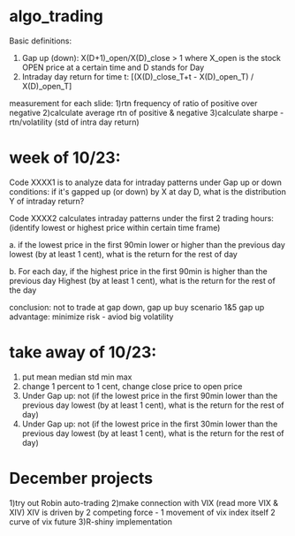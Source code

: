 # algo_trading

Basic definitions:
1. Gap up (down):  X(D+1)_open/X(D)_close > 1 where X_open is the stock OPEN price at a certain time and D stands for Day
2. Intraday day return for time t: [(X(D)_close_T+t - X(D)_open_T) / X(D)_open_T]

measurement for each slide: 
1)rtn frequency of ratio of positive over negative
2)calculate average rtn of positive & negative
3)calculate sharpe - rtn/volatility (std of intra day return)

# week of 10/23: 

Code XXXX1 is to analyze data for intraday patterns under Gap up or down conditions: if it's gapped up (or down) by X at day D, what is the distribution Y of intraday return?  

Code XXXX2 calculates intraday patterns under the first 2 trading hours: (identify lowest or highest price within certain time frame)

a. if the lowest price in the first 90min lower or higher than the previous day lowest (by at least 1 cent), what is the return for the rest of day

b. For each day, if the highest price in the first 90min is higher than the previous day Highest (by at least 1 cent), what is the return for the rest of the day

conclusion: not to trade at gap down, gap up buy scenario 1&5
gap up advantage: minimize risk - aviod big volatility

# take away of 10/23:
1) put mean median std min max
2) change 1 percent to 1 cent, change close price to open price
3) Under Gap up: not (if the lowest price in the first 90min lower than the previous day lowest (by at least 1 cent), what is the return for the rest of day)
4) Under Gap up: not (if the lowest price in the first 30min lower than the previous day lowest (by at least 1 cent), what is the return for the rest of day)



# December projects
1)try out Robin auto-trading
2)make connection with VIX (read more VIX & XIV)
XIV is driven by 2 competing force - 1 movement of vix index itself 2 curve of vix future
3)R-shiny implementation
